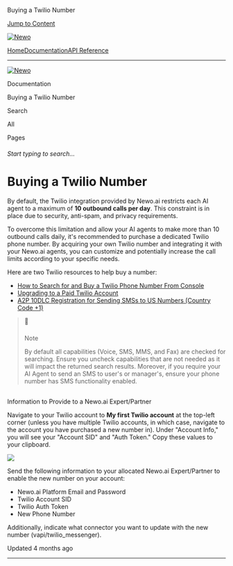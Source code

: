 Buying a Twilio Number

[Jump to Content](#content)

[![Newo](https://files.readme.io/895bdeef8322f081f6d0f4507a17e414930dfddfddf1de452f458dc00698ca84-small-svgviewer-png-output_9.png)](/)

[Home](/)[Documentation](/docs)[API Reference](/reference)

* * *

[![Newo](https://files.readme.io/895bdeef8322f081f6d0f4507a17e414930dfddfddf1de452f458dc00698ca84-small-svgviewer-png-output_9.png)](/)

Documentation

Buying a Twilio Number

Search

All

Pages

###### Start typing to search…

# Buying a Twilio Number

By default, the Twilio integration provided by Newo.ai restricts each AI agent to a maximum of **10 outbound calls per day**. This constraint is in place due to security, anti-spam, and privacy requirements.

To overcome this limitation and allow your AI agents to make more than 10 outbound calls daily, it's recommended to purchase a dedicated Twilio phone number. By acquiring your own Twilio number and integrating it with your Newo.ai agents, you can customize and potentially increase the call limits according to your specific needs.

Here are two Twilio resources to help buy a number:

*   [How to Search for and Buy a Twilio Phone Number From Console](https://help.twilio.com/articles/223135247-How-to-Search-for-and-Buy-a-Twilio-Phone-Number-from-Console)
*   [Upgrading to a Paid Twilio Account](https://help.twilio.com/articles/223183208-Upgrading-to-a-paid-Twilio-Account)
*   [A2P 10DLC Registration for Sending SMSs to US Numbers (Country Code +1)](https://help.twilio.com/articles/1260800720410-What-is-A2P-10DLC-)

> 📘
> 
> ### 
> 
> Note
> 
> [](#note)
> 
> By default all capabilities (Voice, SMS, MMS, and Fax) are checked for searching. Ensure you uncheck capabilities that are not needed as it will impact the returned search results. Moreover, if you require your AI Agent to send an SMS to user's or manager's, ensure your phone number has SMS functionality enabled.

## 

Information to Provide to a Newo.ai Expert/Partner

[](#information-to-provide-to-a-newoai-expertpartner)

Navigate to your Twilio account to **My first Twilio account** at the top-left corner (unless you have multiple Twilio accounts, in which case, navigate to the account you have purchased a new number in). Under "Account Info," you will see your "Account SID" and "Auth Token." Copy these values to your clipboard.

![](https://files.readme.io/999183b-Screenshot_2024-03-11_at_16.56.44.jpg)

Send the following information to your allocated Newo.ai Expert/Partner to enable the new number on your account:

*   Newo.ai Platform Email and Password
*   Twilio Account SID
*   Twilio Auth Token
*   New Phone Number

Additionally, indicate what connector you want to update with the new number (vapi/twilio\_messenger).

Updated 4 months ago

* * *
